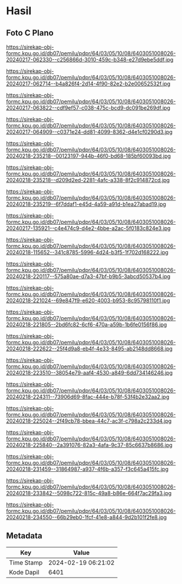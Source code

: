 # Hasil

## Foto C Plano

https://sirekap-obj-formc.kpu.go.id/db07/pemilu/pdpr/64/03/05/10/08/6403051008026-20240217-062330--c256866d-3010-459c-b348-e27d9ebe5ddf.jpg

https://sirekap-obj-formc.kpu.go.id/db07/pemilu/pdpr/64/03/05/10/08/6403051008026-20240217-062714--b4a826f4-2d14-4f90-82e2-b2e00652532f.jpg

https://sirekap-obj-formc.kpu.go.id/db07/pemilu/pdpr/64/03/05/10/08/6403051008026-20240217-063822--cdf9ef57-c038-475c-bcd9-dc091be269df.jpg

https://sirekap-obj-formc.kpu.go.id/db07/pemilu/pdpr/64/03/05/10/08/6403051008026-20240217-064909--c0371e24-dd81-4099-8362-d4e1cf0290d3.jpg

https://sirekap-obj-formc.kpu.go.id/db07/pemilu/pdpr/64/03/05/10/08/6403051008026-20240218-235218--00123197-944b-46f0-bd68-185bf60093bd.jpg

https://sirekap-obj-formc.kpu.go.id/db07/pemilu/pdpr/64/03/05/10/08/6403051008026-20240218-235218--d209d2ed-2281-4afc-a338-8f2c914872cd.jpg

https://sirekap-obj-formc.kpu.go.id/db07/pemilu/pdpr/64/03/05/10/08/6403051008026-20240218-235219--6f7ddaf1-e45d-4a59-a91d-b1ea27abad19.jpg

https://sirekap-obj-formc.kpu.go.id/db07/pemilu/pdpr/64/03/05/10/08/6403051008026-20240217-135921--c4e474c9-d4e2-4bbe-a2ac-5f0183c824e3.jpg

https://sirekap-obj-formc.kpu.go.id/db07/pemilu/pdpr/64/03/05/10/08/6403051008026-20240218-115652--341c8785-5996-4d24-b3f5-1f702d168222.jpg

https://sirekap-obj-formc.kpu.go.id/db07/pemilu/pdpr/64/03/05/10/08/6403051008026-20240218-220117--575a80ae-d7a3-47bf-b9b5-3abcd50537b4.jpg

https://sirekap-obj-formc.kpu.go.id/db07/pemilu/pdpr/64/03/05/10/08/6403051008026-20240218-221024--69e847f9-e620-4003-b953-8c95798110f1.jpg

https://sirekap-obj-formc.kpu.go.id/db07/pemilu/pdpr/64/03/05/10/08/6403051008026-20240218-221805--2bd6fc82-6cf6-470a-a59b-1b6fe0156f86.jpg

https://sirekap-obj-formc.kpu.go.id/db07/pemilu/pdpr/64/03/05/10/08/6403051008026-20240218-222622--25f4d9a8-eb4f-4e33-8495-ab2148dd8668.jpg

https://sirekap-obj-formc.kpu.go.id/db07/pemilu/pdpr/64/03/05/10/08/6403051008026-20240218-223510--38054e79-aaf4-4530-a849-6dd734146246.jpg

https://sirekap-obj-formc.kpu.go.id/db07/pemilu/pdpr/64/03/05/10/08/6403051008026-20240218-224311--73906d69-8fac-444e-b78f-53f4b2e32aa2.jpg

https://sirekap-obj-formc.kpu.go.id/db07/pemilu/pdpr/64/03/05/10/08/6403051008026-20240218-225024--2f49cb78-bbea-44c7-ac3f-c798a2c233d4.jpg

https://sirekap-obj-formc.kpu.go.id/db07/pemilu/pdpr/64/03/05/10/08/6403051008026-20240218-225840--2a391076-82a3-4afa-9c37-85c6637b8686.jpg

https://sirekap-obj-formc.kpu.go.id/db07/pemilu/pdpr/64/03/05/10/08/6403051008026-20240218-231459--31864987-a937-4f6b-a357-f3c645a415fc.jpg

https://sirekap-obj-formc.kpu.go.id/db07/pemilu/pdpr/64/03/05/10/08/6403051008026-20240218-233842--5098c722-815c-49a8-b86e-664f7ac29fa3.jpg

https://sirekap-obj-formc.kpu.go.id/db07/pemilu/pdpr/64/03/05/10/08/6403051008026-20240218-234550--66b29eb0-1fcf-41e8-a844-9d2b101f2fe8.jpg


## Metadata

| Key        | Value               |
| ---------- | ------------------- |
| Time Stamp | 2024-02-19 06:21:02 |
| Kode Dapil | 6401                |



